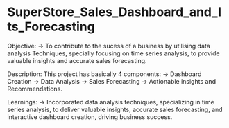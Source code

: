 # SuperStore_Sales_Dashboard_and_Its_Forecasting

Objective:
-> To contribute to the sucess of a business by utilising data analysis Techniques, specially focusing on time series analysis, to provide valuable insights and accurate sales forecasting.

Description:
This project has basically 4 components:
-> Dashboard Creation
-> Data Analysis
-> Sales Forecasting
-> Actionable insights and Recommendations.

Learnings:
-> Incorporated data analysis techniques, specializing in time series analysis, to deliver valuable insights, accurate sales forecasting, and interactive dashboard creation, driving business success.
